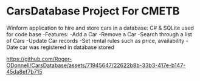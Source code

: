 # CarsDatabase Project For CMETB

Winform application to hire and store cars in a database: C# & SQLite used for code base
 -Features:
  -Add a Car
  -Remove a Car
  -Search through a list of Cars
  -Update Car records
  -Set rental rules such as price, availability 
  -Date car was registered in database stored

https://github.com/Roger-ODonnell/CarsDatabase/assets/71945647/22622b8b-33b3-417e-b147-45da8ef7b715

